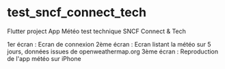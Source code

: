 # test_sncf_connect_tech

Flutter project App Météo test technique SNCF Connect & Tech

1er écran : Ecran de connexion
2ème écran : Ecran listant la météo sur 5 jours, données issues de openweathermap.org
3ème écran : Reproduction de l'app météo sur iPhone